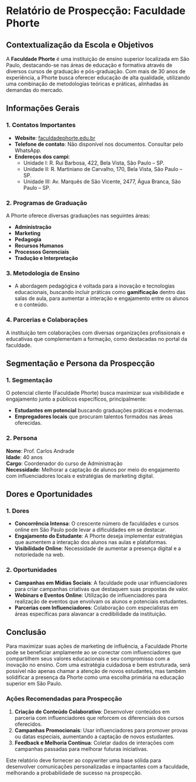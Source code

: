 # Relatório de Prospecção: Faculdade Phorte

## Contextualização da Escola e Objetivos
A **Faculdade Phorte** é uma instituição de ensino superior localizada em São Paulo, destacando-se nas áreas de educação e formativa através de diversos cursos de graduação e pós-graduação. Com mais de 30 anos de experiência, a Phorte busca oferecer educação de alta qualidade, utilizando uma combinação de metodologias teóricas e práticas, alinhadas às demandas do mercado.

## Informações Gerais
### 1. Contatos Importantes
- **Website**: [faculdadephorte.edu.br](https://faculdadephorte.edu.br)
- **Telefone de contato**: Não disponível nos documentos. Consultar pelo WhatsApp.
- **Endereços dos campi**:
  - Unidade I: R. Rui Barbosa, 422, Bela Vista, São Paulo – SP.
  - Unidade II: R. Martiniano de Carvalho, 170, Bela Vista, São Paulo – SP.
  - Unidade III: Av. Marquês de São Vicente, 2477, Água Branca, São Paulo – SP.

### 2. Programas de Graduação
A Phorte oferece diversas graduações nas seguintes áreas:
- **Administração**
- **Marketing**
- **Pedagogia**
- **Recursos Humanos**
- **Processos Gerenciais**
- **Tradução e Interpretação**

### 3. Metodologia de Ensino
- A abordagem pedagógica é voltada para a inovação e tecnologias educacionais, buscando incluir práticas como **gamificação** dentro das salas de aula, para aumentar a interação e engajamento entre os alunos e o conteúdo.

### 4. Parcerias e Colaborações
A instituição tem colaborações com diversas organizações profissionais e educativas que complementam a formação, como destacadas no portal da faculdade.

## Segmentação e Persona da Prospecção
### 1. Segmentação
O potencial cliente (Faculdade Phorte) busca maximizar sua visibilidade e engajamento junto a públicos específicos, principalmente:
- **Estudantes em potencial** buscando graduações práticas e modernas.
- **Empregadores locais** que procuram talentos formados nas áreas oferecidas.

### 2. Persona
**Nome**: Prof. Carlos Andrade  
**Idade**: 40 anos  
**Cargo**: Coordenador do curso de Administração  
**Necessidade**: Melhorar a captação de alunos por meio do engajamento com influenciadores locais e estratégias de marketing digital.

## Dores e Oportunidades
### 1. Dores
- **Concorrência Intensa**: O crescente número de faculdades e cursos online em São Paulo pode levar a dificuldades em se destacar.
- **Engajamento do Estudante**: A Phorte deseja implementar estratégias que aumentem a interação dos alunos nas aulas e plataformas.
- **Visibilidade Online**: Necessidade de aumentar a presença digital e a notoriedade na web.

### 2. Oportunidades
- **Campanhas em Mídias Sociais**: A faculdade pode usar influenciadores para criar campanhas criativas que destaquem suas propostas de valor.
- **Webinars e Eventos Online**: Utilização de influenciadores para realização de eventos que envolvam os alunos e potenciais estudantes.
- **Parcerias com Influenciadores**: Colaboração com especialistas em áreas específicas para alavancar a credibilidade da instituição.

## Conclusão
Para maximizar suas ações de marketing de influência, a Faculdade Phorte pode se beneficiar amplamente ao se conectar com influenciadores que compartilhem seus valores educacionais e seu compromisso com a inovação no ensino. Com uma estratégia cuidadosa e bem estruturada, será possível não apenas chamar a atenção de novos estudantes, mas também solidificar a presença da Phorte como uma escolha primária na educação superior em São Paulo.

### Ações Recomendadas para Prospecção
1. **Criação de Conteúdo Colaborativo**: Desenvolver conteúdos em parceria com influenciadores que reforcem os diferenciais dos cursos oferecidos.
2. **Campanhas Promocionais**: Usar influenciadores para promover provas ou datas especiais, aumentando a captação de novos estudantes.
3. **Feedback e Melhoria Contínua**: Coletar dados de interações com campanhas passadas para melhorar futuras iniciativas.

Este relatório deve fornecer ao copywriter uma base sólida para desenvolver comunicações personalizadas e impactantes com a faculdade, melhorando a probabilidade de sucesso na prospecção.